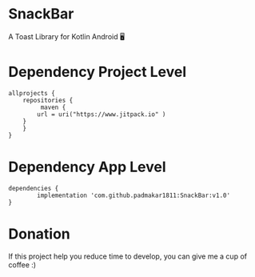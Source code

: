 # SnackBar
A Toast Library for Kotlin Android 🖥️

# Dependency Project Level
	allprojects {
		repositories {
			 maven {
            url = uri("https://www.jitpack.io" )
        }
		}
	}

# Dependency App Level

	dependencies {
	        implementation 'com.github.padmakar1811:SnackBar:v1.0' 
	}



# Donation
If this project help you reduce time to develop, you can give me a cup of coffee :)
